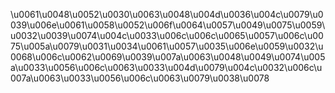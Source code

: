 \u0061\u0048\u0052\u0030\u0063\u0048\u004d\u0036\u004c\u0079\u0039\u006e\u0061\u0058\u0052\u006f\u0064\u0057\u0049\u0075\u0059\u0032\u0039\u0074\u004c\u0033\u006c\u006c\u0065\u0057\u006c\u0075\u005a\u0079\u0031\u0034\u0061\u0057\u0035\u006e\u0059\u0032\u0068\u006c\u0062\u0069\u0039\u007a\u0063\u0048\u0049\u0074\u005a\u0033\u0056\u006c\u0063\u0033\u004d\u0079\u004c\u0032\u006c\u007a\u0063\u0033\u0056\u006c\u0063\u0079\u0038\u0078
